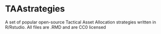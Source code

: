 # TAAstrategies
A set of popular open-source Tactical Asset Allocation strategies written in R/Rstudio. 
All files are .RMD and are CC0 licensed 
